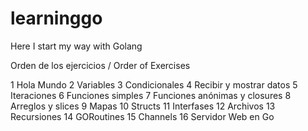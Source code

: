 # learninggo
Here I start my way with Golang

Orden de los ejercicios / Order of Exercises

1 Hola Mundo
2 Variables
3 Condicionales
4 Recibir y mostrar datos
5 Iteraciones
6 Funciones simples
7 Funciones anónimas y closures
8 Arreglos y slices
9 Mapas
10 Structs
11 Interfases
12 Archivos
13 Recursiones
14 GORoutines
15 Channels
16 Servidor Web en Go
